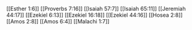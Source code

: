 [[Esther 1:6]]
[[Proverbs 7:16]]
[[Isaiah 57:7]]
[[Isaiah 65:11]]
[[Jeremiah 44:17]]
[[Ezekiel 6:13]]
[[Ezekiel 16:18]]
[[Ezekiel 44:16]]
[[Hosea 2:8]]
[[Amos 2:8]]
[[Amos 6:4]]
[[Malachi 1:7]]
